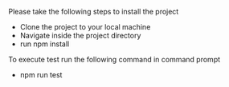 Please take the following steps to install the project

- Clone the project to your local machine
- Navigate inside the project directory
- run npm install

To execute test run the following command in command prompt
- npm run test
